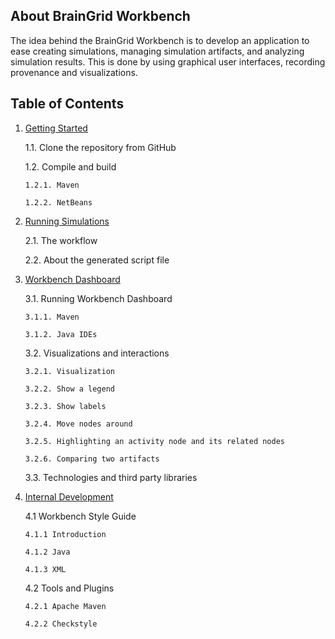 ## About BrainGrid Workbench


The idea behind the BrainGrid Workbench is to develop an application to ease creating simulations, managing simulation artifacts, and analyzing simulation results. This is done by using graphical user interfaces, recording provenance and visualizations.

## Table of Contents

1. [Getting Started](workbench_getting_started.md)

   1.1. Clone the repository from GitHub
   
   1.2. Compile and build
   
       1.2.1. Maven

       1.2.2. NetBeans

2. [Running Simulations](workbench_running_simulations.md)

   2.1. The workflow
   
   2.2. About the generated script file

3. [Workbench Dashboard](workbench_dashboard.md)

   3.1. Running Workbench Dashboard
       
       3.1.1. Maven

       3.1.2. Java IDEs

   3.2. Visualizations and interactions

       3.2.1. Visualization

       3.2.2. Show a legend

       3.2.3. Show labels

       3.2.4. Move nodes around

       3.2.5. Highlighting an activity node and its related nodes

       3.2.6. Comparing two artifacts

   3.3. Technologies and third party libraries

4. [Internal Development](workbench_internal_development.md)

   4.1 Workbench Style Guide

       4.1.1 Introduction

       4.1.2 Java

       4.1.3 XML

   4.2 Tools and Plugins

       4.2.1 Apache Maven

       4.2.2 Checkstyle
